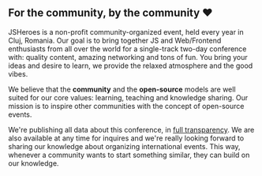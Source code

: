 ## For the community, by the community ❤️

JSHeroes is a non-profit community-organized event, held every year in Cluj, Romania. Our goal is to bring together JS and Web/Frontend enthusiasts from all over the world for a single-track two-day conference with: quality content, amazing networking and tons of fun. You bring your ideas and desire to learn, we provide the relaxed atmosphere and the good vibes.

We believe that the **community** and the **open-source** models are well suited for our core values: learning, teaching and knowledge sharing. Our mission is to inspire other communities with the concept of open-source events.

We're publishing all data about this conference, in [full transparency](/transparency). We are also available at any time for inquires and we're really looking forward to sharing our knowledge about organizing international events. This way, whenever a community wants to start something similar, they can build on our knowledge.
